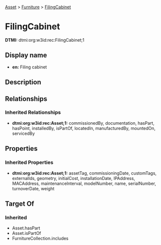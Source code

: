 [Asset](../Asset.md) > [Furniture](Furniture.md) > [FilingCabinet](.)
# FilingCabinet
**DTMI:** dtmi:org:w3id:rec:FilingCabinet;1
## Display name
- **en:** Filing cabinet
## Description
## Relationships
### Inherited Relationships
* **dtmi:org:w3id:rec:Asset;1:** commissionedBy, documentation, hasPart, hasPoint, installedBy, isPartOf, locatedIn, manufacturedBy, mountedOn, servicedBy
## Properties
### Inherited Properties
* **dtmi:org:w3id:rec:Asset;1:** assetTag, commissioningDate, customTags, externalIds, geometry, initialCost, installationDate, IPAddress, MACAddress, maintenanceInterval, modelNumber, name, serialNumber, turnoverDate, weight
## Target Of
### Inherited
* Asset.hasPart
* Asset.isPartOf
* FurnitureCollection.includes
